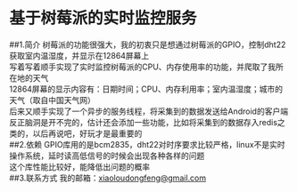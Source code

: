 基于树莓派的实时监控服务
==========================
##1.简介
树莓派的功能很强大，我的初衷只是想通过树莓派的GPIO，控制dht22获取室内温湿度，并显示在12864屏幕上<br>
写着写着顺手实现了实时监控树莓派的CPU、内存使用率的功能，并爬取了我所在地的天气<br>
12864屏幕的显示内容有：日期时间；CPU、内存利用率；室内温湿度；城市的天气（取自中国天气网）<br>
后来又顺手实现了一个异步的服务线程，将采集到的数据发送给Android的客户端<br>
反正脑洞是开不完的，估计还会添加一些功能，比如将采集到的数据存入redis之类的，以后再说吧，好玩才是最重要的<br>
##2.依赖
GPIO库用的是bcm2835，dht22对时序要求比较严格，linux不是实时操作系统，延时读高低信号的时候会出现各种各样的问题<br>
这个库性能比较好，能降低出问题的概率<br>
##3.联系方式
我的邮箱：xiaoloudongfeng@gmail.com<br>
